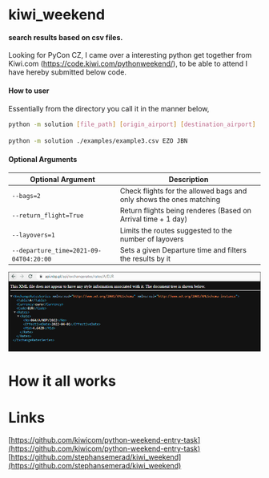 # kiwi_weekend

#### search results based on csv files.

Looking for PyCon CZ, I came over a interesting python get together from Kiwi.com (https://code.kiwi.com/pythonweekend/), to be able to attend I have hereby submitted below code.

#### How to user

Essentially from the directory you call it in the manner below,

```bash
python -m solution [file_path] [origin_airport] [destination_airport]

python -m solution ./examples/example3.csv EZO JBN
```

#### Optional Arguments

| Optional Argument                      | Description                                                         |
| -------------------------------------- | ------------------------------------------------------------------- |
| `--bags=2`                             | Check flights for the allowed bags and only shows the ones matching |
| `--return_flight=True`                 | Return flights being renderes (Based on Arrival time + 1 day)       |
| `--layovers=1`                         | Limits the routes suggested to the number of layovers               |
| `--departure_time=2021-09-04T04:20:00` | Sets a given Departure time and filters the results by it           |

![](https://raw.githubusercontent.com/stephansemerad/National-Bank-of-Poland-Rates/master/pln_fx/api.png)

# How it all works

# Links

[https://github.com/kiwicom/python-weekend-entry-task](https://github.com/kiwicom/python-weekend-entry-task)<br />
[https://github.com/stephansemerad/kiwi_weekend](https://github.com/stephansemerad/kiwi_weekend)
